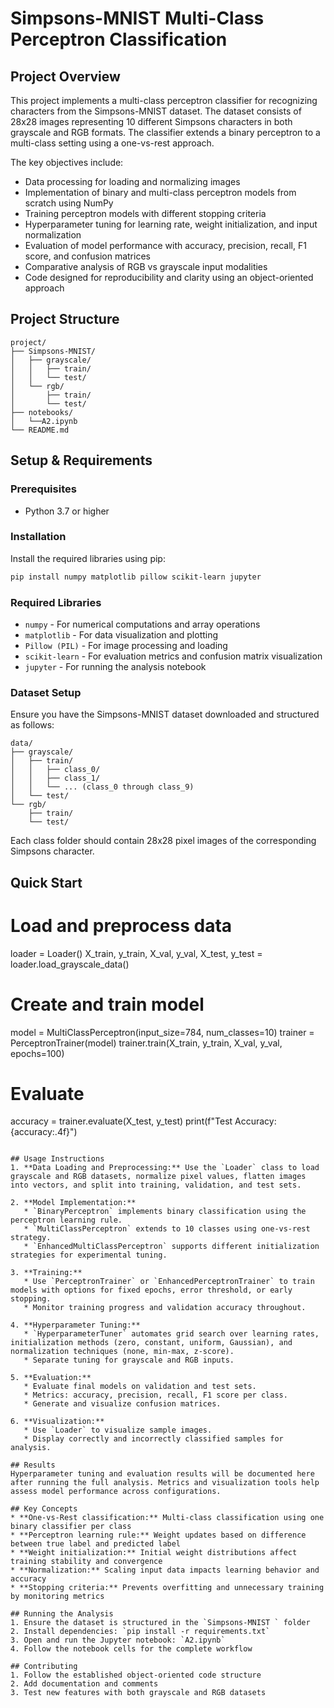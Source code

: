 # Simpsons-MNIST Multi-Class Perceptron Classification

## Project Overview
This project implements a multi-class perceptron classifier for recognizing characters from the Simpsons-MNIST dataset. The dataset consists of 28x28 images representing 10 different Simpsons characters in both grayscale and RGB formats. The classifier extends a binary perceptron to a multi-class setting using a one-vs-rest approach.

The key objectives include:
* Data processing for loading and normalizing images
* Implementation of binary and multi-class perceptron models from scratch using NumPy
* Training perceptron models with different stopping criteria
* Hyperparameter tuning for learning rate, weight initialization, and input normalization
* Evaluation of model performance with accuracy, precision, recall, F1 score, and confusion matrices
* Comparative analysis of RGB vs grayscale input modalities
* Code designed for reproducibility and clarity using an object-oriented approach

## Project Structure
```
project/
├── Simpsons-MNIST/
│   ├── grayscale/
│   │   ├── train/
│   │   └── test/
│   └── rgb/
│       ├── train/
│       └── test/
├── notebooks/
│   └──A2.ipynb
└── README.md
```

## Setup & Requirements

### Prerequisites
* Python 3.7 or higher

### Installation
Install the required libraries using pip:

```bash
pip install numpy matplotlib pillow scikit-learn jupyter
```

### Required Libraries
* `numpy` - For numerical computations and array operations  
* `matplotlib` - For data visualization and plotting  
* `Pillow (PIL)` - For image processing and loading  
* `scikit-learn` - For evaluation metrics and confusion matrix visualization  
* `jupyter` - For running the analysis notebook  

### Dataset Setup
Ensure you have the Simpsons-MNIST dataset downloaded and structured as follows:
```
data/
├── grayscale/
│   ├── train/
│   │   ├── class_0/
│   │   ├── class_1/
│   │   └── ... (class_0 through class_9)
│   └── test/
└── rgb/
    ├── train/
    └── test/
```

Each class folder should contain 28x28 pixel images of the corresponding Simpsons character.

## Quick Start

# Load and preprocess data
loader = Loader()
X_train, y_train, X_val, y_val, X_test, y_test = loader.load_grayscale_data()

# Create and train model
model = MultiClassPerceptron(input_size=784, num_classes=10)
trainer = PerceptronTrainer(model)
trainer.train(X_train, y_train, X_val, y_val, epochs=100)

# Evaluate
accuracy = trainer.evaluate(X_test, y_test)
print(f"Test Accuracy: {accuracy:.4f}")
```

## Usage Instructions
1. **Data Loading and Preprocessing:** Use the `Loader` class to load grayscale and RGB datasets, normalize pixel values, flatten images into vectors, and split into training, validation, and test sets.  

2. **Model Implementation:**
   * `BinaryPerceptron` implements binary classification using the perceptron learning rule.
   * `MultiClassPerceptron` extends to 10 classes using one-vs-rest strategy.
   * `EnhancedMultiClassPerceptron` supports different initialization strategies for experimental tuning.

3. **Training:**
   * Use `PerceptronTrainer` or `EnhancedPerceptronTrainer` to train models with options for fixed epochs, error threshold, or early stopping.
   * Monitor training progress and validation accuracy throughout.

4. **Hyperparameter Tuning:**
   * `HyperparameterTuner` automates grid search over learning rates, initialization methods (zero, constant, uniform, Gaussian), and normalization techniques (none, min-max, z-score).
   * Separate tuning for grayscale and RGB inputs.

5. **Evaluation:**
   * Evaluate final models on validation and test sets.
   * Metrics: accuracy, precision, recall, F1 score per class.
   * Generate and visualize confusion matrices.

6. **Visualization:**
   * Use `Loader` to visualize sample images.
   * Display correctly and incorrectly classified samples for analysis.

## Results
Hyperparameter tuning and evaluation results will be documented here after running the full analysis. Metrics and visualization tools help assess model performance across configurations.

## Key Concepts
* **One-vs-Rest classification:** Multi-class classification using one binary classifier per class  
* **Perceptron learning rule:** Weight updates based on difference between true label and predicted label  
* **Weight initialization:** Initial weight distributions affect training stability and convergence  
* **Normalization:** Scaling input data impacts learning behavior and accuracy  
* **Stopping criteria:** Prevents overfitting and unnecessary training by monitoring metrics  

## Running the Analysis 
1. Ensure the dataset is structured in the `Simpsons-MNIST ` folder  
2. Install dependencies: `pip install -r requirements.txt`  
3. Open and run the Jupyter notebook: `A2.ipynb`  
4. Follow the notebook cells for the complete workflow  

## Contributing
1. Follow the established object-oriented code structure  
2. Add documentation and comments  
3. Test new features with both grayscale and RGB datasets  
   

 
